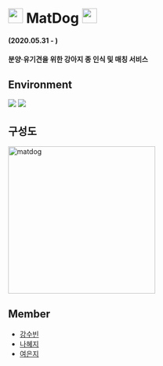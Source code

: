 #  <img width="30" alt="matdog" src=https://user-images.githubusercontent.com/57608585/89705848-8d2e4700-d99b-11ea-8caf-703f43952de6.png> MatDog <img width="30" alt="matdog" src=https://user-images.githubusercontent.com/57608585/89705848-8d2e4700-d99b-11ea-8caf-703f43952de6.png> 
#### (2020.05.31 - )
#### 분양·유기견을 위한 강아지 종 인식 및 매칭 서비스

## Environment
![](https://img.shields.io/badge/Android-29-green) ![](https://img.shields.io/badge/Kotlin-1.3.41-orange)

## 구성도
<img width="300" alt="matdog" src="https://user-images.githubusercontent.com/57608585/89705609-bbab2280-d999-11ea-9002-2bc2d2a98316.png">

## Member
- [강수빈](https://github.com/ksb0511)
- [나혜지](https://github.com/nhj7911)
- [여은지](https://github.com/eunnj)


